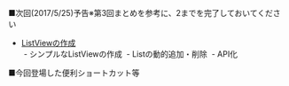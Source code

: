 ■次回(2017/5/25)予告※第3回まとめを参考に、2までを完了しておいてください

- [ListViewの作成](https://github.com/masato-haruta/AndroidLearning/pull/5)   
  - シンプルなListViewの作成
  - Listの動的追加・削除
  - API化


■今回登場した便利ショートカット等

